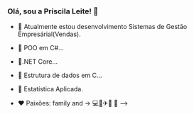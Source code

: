 ### Olá, sou a Priscila Leite! 🖖



- 🔭 Atualmente estou desenvolvimento Sistemas de Gestão Empresárial(Vendas). 
- 🌱 POO em C#...
- 🌱.NET Core...
- 🌱 Estrutura de dados em C...
- 🌱 Estatística Aplicada.

- ❤ Paixões: family and -> 💻📸✈🌊 🖖
-->
